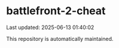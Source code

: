 # battlefront-2-cheat

Last updated: 2025-06-13 01:40:02

This repository is automatically maintained.
